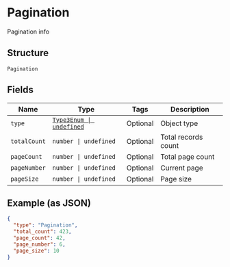 
# Pagination

Pagination info

## Structure

`Pagination`

## Fields

| Name | Type | Tags | Description |
|  --- | --- | --- | --- |
| `type` | [`Type3Enum \| undefined`](../../doc/models/type-3-enum.md) | Optional | Object type |
| `totalCount` | `number \| undefined` | Optional | Total records count |
| `pageCount` | `number \| undefined` | Optional | Total page count |
| `pageNumber` | `number \| undefined` | Optional | Current page |
| `pageSize` | `number \| undefined` | Optional | Page size |

## Example (as JSON)

```json
{
  "type": "Pagination",
  "total_count": 423,
  "page_count": 42,
  "page_number": 6,
  "page_size": 10
}
```

